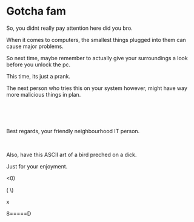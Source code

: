 <!DOCTYPE html>
<html>
<body>
<h1>Gotcha fam</h1>
<p>So, you didnt really pay attention here did you bro.</p>
<p>When it comes to computers, the smallest things plugged into them can cause major problems.</p>
<p>So next time, maybe remember to actually give your surroundings a look before you unlock the pc.</p>
<p>This time, its just a prank.</p>
<p>The next person who tries this on your system however, might have way more malicious things in plan.</p>
<br>
<br>
<br>
<p>Best regards, your friendly neighbourhood IT person.</p>
<br>
<p>Also, have this ASCII art of a bird preched on a dick.</p>
<p>Just for your enjoyment.</p>
<p> <0)</p>
<p> ( \)</p>
<p>  x</p>
<p>8=====D</p> 
</body>
</html>
